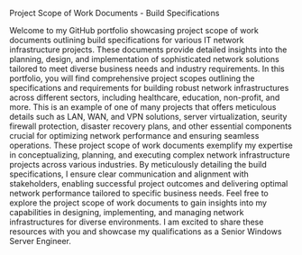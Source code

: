 Project Scope of Work Documents - Build Specifications

Welcome to my GitHub portfolio showcasing project scope of work documents outlining build specifications for various IT network infrastructure projects. These documents provide detailed insights into the planning, design, and implementation of sophisticated network solutions tailored to meet diverse business needs and industry requirements.
In this portfolio, you will find comprehensive project scopes outlining the specifications and requirements for building robust network infrastructures across different sectors, including healthcare, education, non-profit, and more. This is an example of one of many projects that offers meticulous details such as LAN, WAN, and VPN solutions, server virtualization, seurity firewall protection, disaster recovery plans, and other essential components crucial for optimizing network performance and ensuring seamless operations.
These project scope of work documents exemplify my expertise in conceptualizing, planning, and executing complex network infrastructure projects across various industries. By meticulously detailing the build specifications, I ensure clear communication and alignment with stakeholders, enabling successful project outcomes and delivering optimal network performance tailored to specific business needs.
Feel free to explore the project scope of work documents to gain insights into my capabilities in designing, implementing, and managing network infrastructures for diverse environments. I am excited to share these resources with you and showcase my qualifications as a Senior Windows Server Engineer.

